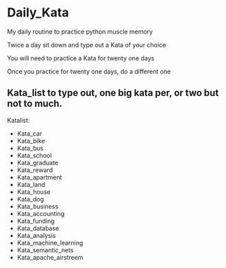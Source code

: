 # Daily_Kata
My daily routine to practice python muscle memory

Twice a day sit down and type out a Kata of your choice

You will need to practice a Kata for twenty one days

Once you practice for twenty one days, do a different one

## Kata_list to type out, one big kata per, or two but not to much.

Katalist:
* Kata_car
* Kata_bike
* Kata_bus
* Kata_school
* Kata_graduate
* Kata_reward
* Kata_apartment
* Kata_land
* Kata_house
* Kata_dog
* Kata_business
* Kata_accounting
* Kata_funding
* Kata_database
* Kata_analysis
* Kata_machine_learning
* Kata_semantic_nets
* Kata_apache_airstreem
